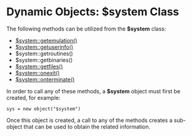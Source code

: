 # Dynamic Objects: $system Class

<PageHeader />

The following methods can be utilized from the **\$system** class:

- [\$system::getemulation()](./../class-method-$systemgetemulation%28%29)
- [\$system::getuserinfo()](./../class-method-$systemgetuserinfo%28%29)
- $system::getroutines()
- $system::getbinaries()
- [\$system::getfiles()](./../class-method-$systemgetfiles%28%29)
- [\$system::onexit()](../class-method-$systemonexit()/README.md)
- [\$system::onterminate()](../class-method-$systemonterminate()/README.md)

In order to call any of these methods, a **\$system** object must first be created, for example:

```
sys = new object("$system")
```

Once this object is created, a call to any of the methods creates a sub-object that can be used to obtain the related information.

<PageFooter />
